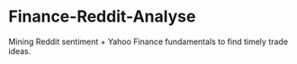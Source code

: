 # Finance-Reddit-Analyse
Mining Reddit sentiment + Yahoo Finance fundamentals to find timely trade ideas.
